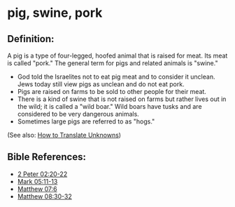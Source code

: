 # pig, swine, pork #

## Definition: ##

A pig is a type of four-legged, hoofed animal that is raised for meat. Its meat is called "pork." The general term for pigs and related animals is "swine."

 * God told the Israelites not to eat pig meat and to consider it unclean. Jews today still view pigs as unclean and do not eat pork.
 * Pigs are raised on farms to be sold to other people for their meat.
 * There is a kind of swine that is not raised on farms but rather lives out in the wild; it is called a "wild boar." Wild boars have tusks and are considered to be very dangerous animals.
 * Sometimes large pigs are referred to as "hogs."

(See also: [How to Translate Unknowns](en/ta-vol1/translate/man/translate-unknown))



## Bible References: ##

* [2 Peter 02:20-22](en/tn/2pe/help/02/20)
* [Mark 05:11-13](en/tn/mrk/help/05/11)
* [Matthew 07:6](en/tn/mat/help/07/06)
* [Matthew 08:30-32](en/tn/mat/help/08/30)